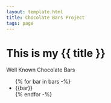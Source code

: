 ```yaml
---
layout: template.html
title: Chocolate Bars Project
tags: page
---
```


# This is my {{ title }}
Well Known Chocolate Bars
    <ul>
        {% for bar in bars -%}
            <li> {{bar}} </li>
        {% endfor -%}
    </ul>
